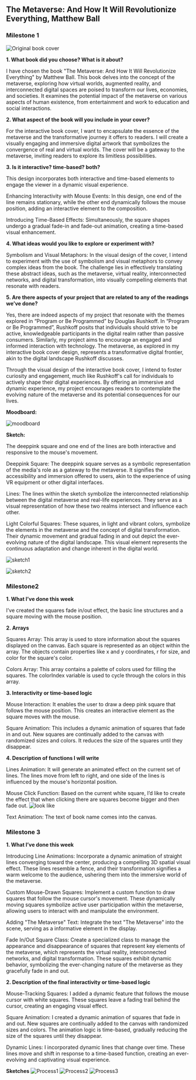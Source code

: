 ## The Metaverse: And How It Will Revolutionize Everything, Matthew Ball  
### Milestone 1

![Original book cover](./OriginalBC.jpg)

**1. What book did you choose? What is it about?**  

I have chosen the book "The Metaverse: And How It Will Revolutionize Everything" by Matthew Ball. This book delves into the concept of the metaverse, exploring how virtual worlds, augmented reality, and interconnected digital spaces are poised to transform our lives, economies, and societies. It examines the potential impact of the metaverse on various aspects of human existence, from entertainment and work to education and social interactions.  

**2. What aspect of the book will you include in your cover?**  

For the interactive book cover, I want to encapsulate the essence of the metaverse and the transformative journey it offers to readers. I will create a visually engaging and immersive digital artwork that symbolizes the convergence of real and virtual worlds. The cover will be a gateway to the metaverse, inviting readers to explore its limitless possibilities.  

**3. Is it interactive?  time-based?  both?**  

This design incorporates both interactive and time-based elements to engage the viewer in a dynamic visual experience.

Enhancing Interactivity with Mouse Events: In this design, one end of the line remains stationary, while the other end dynamically follows the mouse position, adding an interactive element to the composition.

Introducing Time-Based Effects: Simultaneously, the square shapes undergo a gradual fade-in and fade-out animation, creating a time-based visual enhancement.  

**4. What ideas would you like to explore or experiment with?**  

Symbolism and Visual Metaphors: In the visual design of the cover, I intend to experiment with the use of symbolism and visual metaphors to convey complex ideas from the book. The challenge lies in effectively translating these abstract ideas, such as the metaverse, virtual reality, interconnected networks, and digital transformation, into visually compelling elements that resonate with readers.  

**5. Are there aspects of your project that are related to any of the readings we’ve done?**  

Yes, there are indeed aspects of my project that resonate with the themes explored in “Program or Be Programmed” by Douglas Rushkoff. In “Program or Be Programmed”, Rushkoff posits that individuals should strive to be active, knowledgeable participants in the digital realm rather than passive consumers. Similarly, my project aims to encourage an engaged and informed interaction with technology. The metaverse, as explored in my interactive book cover design, represents a transformative digital frontier, akin to the digital landscape Rushkoff discusses.  

Through the visual design of the interactive book cover, I intend to foster curiosity and engagement, much like Rushkoff's call for individuals to actively shape their digital experiences. By offering an immersive and dynamic experience, my project encourages readers to contemplate the evolving nature of the metaverse and its potential consequences for our lives.  

**Moodboard:**  

![moodboard](./Moodboard.jpg)

**Sketch:**  

The deeppink square and one end of the lines are both interactive and responsive to the mouse's movement.  

Deeppink Square: The deeppink square serves as a symbolic representation of the media's role as a gateway to the metaverse. It signifies the accessibility and immersion offered to users, akin to the experience of using VR equipment or other digital interfaces.  

Lines: The lines within the sketch symbolize the interconnected relationship between the digital metaverse and real-life experiences.  They serve as a visual representation of how these two realms intersect and influence each other.  

Light Colorful Squares: These squares, in light and vibrant colors, symbolize the elements in the metaverse and the concept of digital transformation. Their dynamic movement and gradual fading in and out depict the ever-evolving nature of the digital landscape. This visual element represents the continuous adaptation and change inherent in the digital world.  

![sketch1](./Sketch1.jpg)  

![sketch2](./Sketch2.jpg)  



### Milestone2

**1. What I’ve done this week**  

I’ve created the squares fade in/out effect, the basic line structures and a square moving with the mouse position.

**2. Arrays**  

Squares Array: This array is used to store information about the squares displayed on the canvas. Each square is represented as an object within the array. The objects contain properties like x and y coordinates, r for size, and color for the square's color.

Colors Array: This array contains a palette of colors used for filling the squares. The colorIndex variable is used to cycle through the colors in this array.

**3. Interactivity or time-based logic**  

Mouse Interaction: It enables the user to draw a deep pink square that follows the mouse position. This creates an interactive element as the square moves with the mouse.

Square Animation: This includes a dynamic animation of squares that fade in and out. New squares are continually added to the canvas with randomized sizes and colors. It reduces the size of the squares until they disappear.

**4. Description of functions I will write**  

Lines Animation: It will generate an animated effect on the current set of lines. The lines move from left to right, and one side of the lines is influenced by the mouse's horizontal position.

Mouse Click Function: Based on the current white square, I’d like to create the effect that when clicking there are squares become bigger and then fade out. 
![look like](./M2.jpg)

Text Animation: The text of book name comes into the canvas.



### Milestone 3

**1. What I’ve done this week**  

Introducing Line Animations: Incorporate a dynamic animation of straight lines converging toward the center, producing a compelling 3D spatial visual effect.   These lines resemble a fence, and their transformation signifies a warm welcome to the audience, ushering them into the immersive world of the metaverse.

Custom Mouse-Drawn Squares: Implement a custom function to draw squares that follow the mouse cursor's movement. These dynamically moving squares symbolize active user participation within the metaverse, allowing users to interact with and manipulate the environment.

Adding "The Metaverse" Text: Integrate the text "The Metaverse" into the scene, serving as a informative element in the display.

Fade In/Out Square Class: Create a specialized class to manage the appearance and disappearance of squares that represent key elements of the metaverse, which represents the virtual reality, interconnected networks, and digital transformation. These squares exhibit dynamic behavior, symbolizing the ever-changing nature of the metaverse as they gracefully fade in and out.

**2. Description of the final interactivity or time-based logic**  

Mouse-Tracking Squares: I added a dynamic feature that follows the mouse cursor with white squares. These squares leave a fading trail behind the cursor, creating an engaging visual effect.

Square Animation: I created a dynamic animation of squares that fade in and out.  New squares are continually added to the canvas with randomized sizes and colors. The animation logic is time-based, gradually reducing the size of the squares until they disappear.

Dynamic Lines: I incorporated dynamic lines that change over time. These lines move and shift in response to a time-based function, creating an ever-evolving and captivating visual experience.

**Sketches**
![Process1](./P1.jpg)
![Process2](./P2.jpg)
![Process3](./P3.jpg)